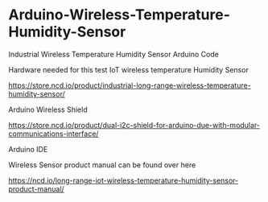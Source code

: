 # Arduino-Wireless-Temperature-Humidity-Sensor
Industrial Wireless Temperature Humidity Sensor Arduino Code

Hardware needed for this test
IoT wireless temperature Humidity Sensor

https://store.ncd.io/product/industrial-long-range-wireless-temperature-humidity-sensor/

Arduino Wireless Shield

https://store.ncd.io/product/dual-i2c-shield-for-arduino-due-with-modular-communications-interface/

Arduino IDE

Wireless Sensor product manual can be found over here

https://ncd.io/long-range-iot-wireless-temperature-humidity-sensor-product-manual/
